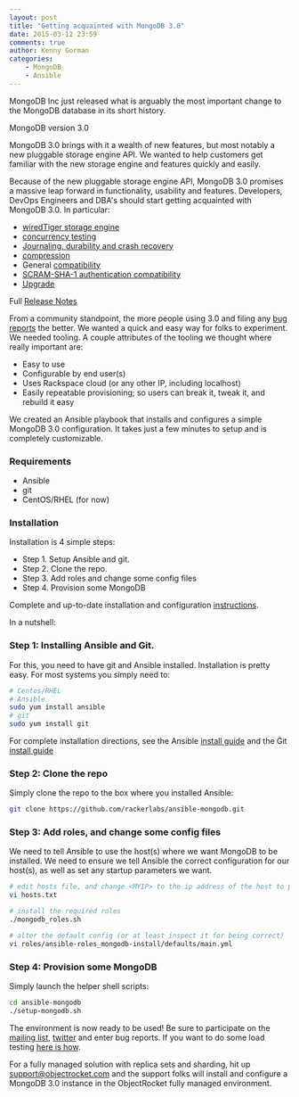```yaml
---
layout: post
title: "Getting acquainted with MongoDB 3.0"
date: 2015-03-12 23:59
comments: true
author: Kenny Gorman
categories:
    - MongoDB
    - Ansible
---
```


MongoDB Inc just released what is arguably the most important change to the MongoDB database in its short history.

MongoDB version 3.0

MongoDB 3.0 brings with it a wealth of new features, but most notably a new pluggable storage engine API. We wanted to help customers get familiar with the new storage engine and features quickly and easily.

<!---more --->

Because of the new pluggable storage engine API, MongoDB 3.0 promises a massive leap forward in functionality, usability and features. Developers, DevOps Engineers and DBA's should start getting acquainted with MongoDB 3.0. In particular:

- [wiredTiger storage engine](http://docs.mongodb.org/manual/release-notes/3.0/#wiredtiger)
- [concurrency testing](http://docs.mongodb.org/manual/core/storage/#document-level-locking)
- [Journaling, durability and crash recovery](http://docs.mongodb.org/manual/core/storage/#journal)
- [compression](http://docs.mongodb.org/manual/core/storage/#compression)
- General [compatibility](http://docs.mongodb.org/manual/release-notes/3.0-compatibility/#compatibility-changes-in-mongodb-3-0)
- [SCRAM-SHA-1 authentication compatibility](http://docs.mongodb.org/manual/release-notes/3.0-compatibility/#security-changes)
- [Upgrade](http://docs.mongodb.org/manual/release-notes/3.0-upgrade/)

Full [Release Notes](http://docs.mongodb.org/manual/release-notes/3.0/)

From a community standpoint, the more people using 3.0 and filing any [bug reports](https://jira.mongodb.org/secure/Dashboard.jspa) the better. We wanted a quick and easy way for folks to experiment. We needed tooling. A couple attributes of the tooling we thought where really important are:

- Easy to use
- Configurable by end user(s)
- Uses Rackspace cloud (or any other IP, including localhost)
- Easily repeatable provisioning; so users can break it, tweak it, and rebuild it easy

We created an Ansible playbook that installs and configures a simple MongoDB 3.0 configuration. It takes just a few minutes to setup and is completely customizable.

### Requirements

- Ansible
- git
- CentOS/RHEL (for now)

### Installation

Installation is 4 simple steps:

- Step 1. Setup Ansible and git.
- Step 2. Clone the repo.
- Step 3. Add roles and change some config files
- Step 4. Provision some MongoDB

Complete and up-to-date installation and configuration [instructions](https://github.com/rackerlabs/ansible-mongodb/blob/master/README.md).

In a nutshell:

### Step 1: Installing Ansible and Git.

For this, you need to have git and Ansible installed. Installation is pretty easy. For most systems you simply need to:

```bash
# Centos/RHEL
# Ansible
sudo yum install ansible
# git
sudo yum install git
```

For complete installation directions, see the Ansible [install guide](http://docs.ansible.com/intro_installation.html) and the Git [install guide](http://git-scm.com/book/en/v2/Getting-Started-Installing-Git)

### Step 2: Clone the repo

Simply clone the repo to the box where you installed Ansible:

```bash
git clone https://github.com/rackerlabs/ansible-mongodb.git
```

### Step 3: Add roles, and change some config files

We need to tell Ansible to use the host(s) where we want MongoDB to be installed. We need to ensure we tell Ansible the correct configuration for our host(s), as well as set any startup parameters we want.

```bash
# edit hosts file, and change <MYIP> to the ip address of the host to provision
vi hosts.txt

# install the required roles
./mongodb_roles.sh

# alter the default config (or at least inspect it for being correct)
vi roles/ansible-roles_mongodb-install/defaults/main.yml
```

### Step 4: Provision some MongoDB

Simply launch the helper shell scripts:

```bash
cd ansible-mongodb
./setup-mongodb.sh
```

The environment is now ready to be used! Be sure to participate on the [mailing list](https://groups.google.com/forum/#!forum/mongodb-user), [twitter](https://twitter.com/mongodb) and enter bug reports. If you want to do some load testing [here is how](http://www.kennygorman.com/load-testing-mongodb-with-ansible/).

For a fully managed solution with replica sets and sharding, hit up [support@objectrocket.com](mailto:support@objectrocket.com) and the support folks will install and configure a MongoDB 3.0 instance in the ObjectRocket fully managed environment.
